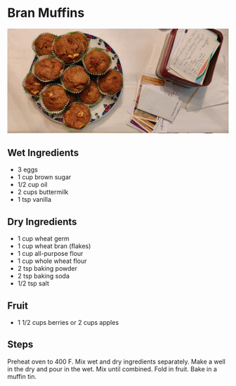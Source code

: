 # Bran Muffins
![bran](img/bran_muffins.jpg)

## Wet Ingredients
- 3 eggs
- 1 cup brown sugar
- 1/2 cup oil
- 2 cups buttermilk
- 1 tsp vanilla

## Dry Ingredients
- 1 cup wheat germ
- 1 cup wheat bran (flakes)
- 1 cup all-purpose flour
- 1 cup whole wheat flour
- 2 tsp baking powder
- 2 tsp baking soda
- 1/2 tsp salt

## Fruit
- 1 1/2 cups berries or 2 cups apples

## Steps
Preheat oven to 400 F. Mix wet and dry ingredients separately. Make a well in the dry and pour in the wet. Mix until combined. Fold in fruit. Bake in a muffin tin.
